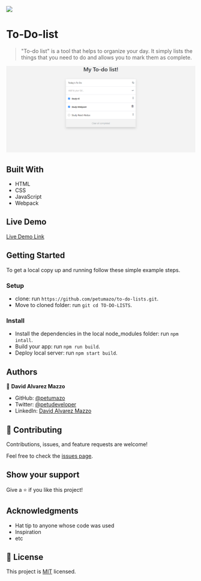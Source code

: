 ![](https://img.shields.io/badge/Microverse-blueviolet)

# To-Do-list

>"To-do list" is a tool that helps to organize your day. It simply lists the things that you need to do and allows you to mark them as complete.

![screenshot](docs/screenshot.png)

## Built With

- HTML
- CSS
- JavaScript
- Webpack

## Live Demo

[Live Demo Link](https://petumazo.github.io/to-do-lists/)


## Getting Started

To get a local copy up and running follow these simple example steps.

### Setup

- clone: run ```https://github.com/petumazo/to-do-lists.git```.
- Move to cloned folder: run ```git cd TO-DO-LISTS```.

### Install

- Install the dependencies in the local node_modules folder: run ```npm intall```.
- Build your app: run ```npm run build```.
- Deploy local server: run ```npm start build```.

## Authors

👤 **David Alvarez Mazzo**

- GitHub: [@petumazo](https://github.com/petumazo)
- Twitter: [@petudeveloper](https://twitter.com/petudeveloper)
- LinkedIn: [David Alvarez Mazzo](https://www.linkedin.com/in/davidalvarezmazzo/)

## 🤝 Contributing

Contributions, issues, and feature requests are welcome!

Feel free to check the [issues page](../../issues/).

## Show your support

Give a ⭐️ if you like this project!

## Acknowledgments

- Hat tip to anyone whose code was used
- Inspiration
- etc

## 📝 License

This project is [MIT](./MIT.md) licensed.
